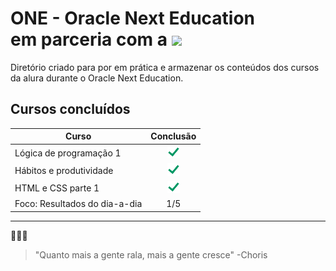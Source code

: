 # ONE - Oracle Next Education <div> em parceria com a <img src="https://cursos.alura.com.br/assets/images/logos/logo-alura.svg" width="50"></div>

Diretório criado para por em prática e armazenar os conteúdos dos cursos da alura durante o Oracle Next Education.

## Cursos concluídos 

| **Curso**                   | **Conclusão** |
|-------------------------|:--------------:|
| Lógica de programação 1       | ![check](img/check.png)|
| Hábitos e produtividade       | ![check](img/check.png)|
| HTML e CSS parte 1            | ![check](img/check.png)|
| Foco: Resultados do dia-a-dia | 1/5                    |


___
🥚🥓🍳

> "Quanto mais a gente rala, mais a gente cresce" -Choris